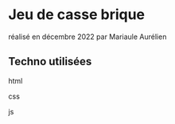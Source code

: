 # Jeu de casse brique

réalisé en décembre 2022 par Mariaule Aurélien 

## Techno utilisées

html

css

js